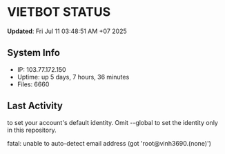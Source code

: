 # VIETBOT STATUS
**Updated**: Fri Jul 11 03:48:51 AM +07 2025

## System Info
- IP: 103.77.172.150
- Uptime: up 5 days, 7 hours, 36 minutes
- Files: 6660

## Last Activity

to set your account's default identity.
Omit --global to set the identity only in this repository.

fatal: unable to auto-detect email address (got 'root@vinh3690.(none)')
